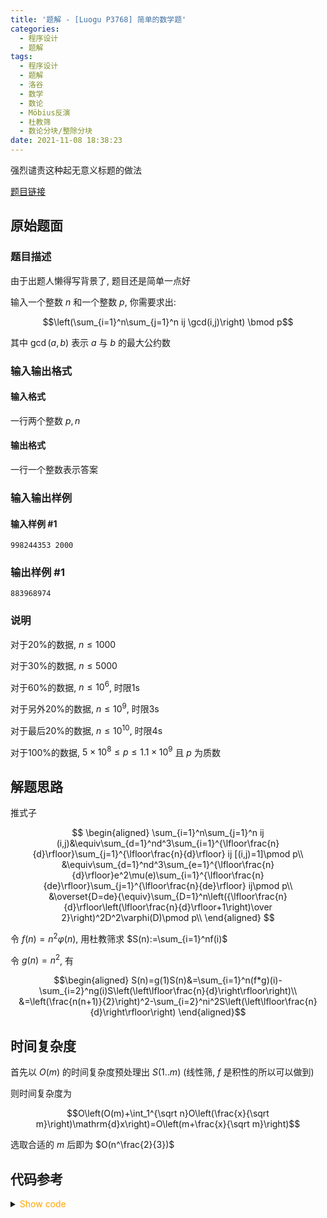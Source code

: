 ```yaml
---
title: '题解 - [Luogu P3768] 简单的数学题'
categories:
  - 程序设计
  - 题解
tags:
  - 程序设计
  - 题解
  - 洛谷
  - 数学
  - 数论
  - Möbius反演
  - 杜教筛
  - 数论分块/整除分块
date: 2021-11-08 18:38:23
---
```


强烈谴责这种起无意义标题的做法

[题目链接](https://www.luogu.com.cn/problem/P3768)

<!-- more -->

## 原始题面

### 题目描述

由于出题人懒得写背景了, 题目还是简单一点好

输入一个整数 $n$ 和一个整数 $p$, 你需要求出:

$$\left(\sum_{i=1}^n\sum_{j=1}^n ij \gcd(i,j)\right) \bmod p$$

其中 $\gcd(a,b)$ 表示 $a$ 与 $b$ 的最大公约数

### 输入输出格式

#### 输入格式

一行两个整数 $p,n$

#### 输出格式

一行一个整数表示答案

### 输入输出样例

#### 输入样例 #1

```input1
998244353 2000
```

### 输出样例 #1

```output1
883968974
```

### 说明

对于20%的数据, $n \leq 1000$

对于30%的数据, $n \leq 5000$

对于60%的数据, $n \leq 10^6$, 时限1s

对于另外20%的数据, $n \leq 10^9$, 时限3s

对于最后20%的数据, $n \leq 10^{10}$, 时限4s

对于100%的数据, $5 \times 10^8 \leq p \leq 1.1 \times 10^9$ 且 $p$ 为质数

## 解题思路

推式子

$$
\begin{aligned}
  \sum_{i=1}^n\sum_{j=1}^n ij (i,j)&\equiv\sum_{d=1}^nd^3\sum_{i=1}^{\lfloor\frac{n}{d}\rfloor}\sum_{j=1}^{\lfloor\frac{n}{d}\rfloor} ij [(i,j)=1]\pmod p\\
  &\equiv\sum_{d=1}^nd^3\sum_{e=1}^{\lfloor\frac{n}{d}\rfloor}e^2\mu(e)\sum_{i=1}^{\lfloor\frac{n}{de}\rfloor}\sum_{j=1}^{\lfloor\frac{n}{de}\rfloor} ij\pmod p\\
  &\overset{D=de}{\equiv}\sum_{D=1}^n\left({\lfloor\frac{n}{d}\rfloor\left(\lfloor\frac{n}{d}\rfloor+1\right)\over 2}\right)^2D^2\varphi(D)\pmod p\\
\end{aligned}
$$

令 $f(n)=n^2\varphi(n)$, 用杜教筛求 $S(n):=\sum_{i=1}^nf(i)$

令 $g(n)=n^2$, 有

$$\begin{aligned}
 S(n)=g(1)S(n)&=\sum_{i=1}^n(f*g)(i)-\sum_{i=2}^ng(i)S\left(\left\lfloor\frac{n}{d}\right\rfloor\right)\\
  &=\left(\frac{n(n+1)}{2}\right)^2-\sum_{i=2}^ni^2S\left(\left\lfloor\frac{n}{d}\right\rfloor\right)
\end{aligned}$$

## 时间复杂度

首先以 $O(m)$ 的时间复杂度预处理出 $S(1..m)$ (线性筛, $f$ 是积性的所以可以做到)

则时间复杂度为

$$O\left(O(m)+\int_1^{\sqrt n}O\left(\frac{x}{\sqrt m}\right)\mathrm{d}x\right)=O\left(m+\frac{x}{\sqrt m}\right)$$

选取合适的 $m$ 后即为 $O(n^\frac{2}{3})$

## 代码参考

<details>
<summary><font color='orange'>Show code</font></summary>

```cpp
/*
 * @Author: Tifa
 * @LastEditTime: 2021-11-08 18:38:23
 * @Description: Luogu P3768
 */
#include <bits/stdc++.h>
using namespace std;

namespace Du_seive {
using data_type = int64_t;

const int N = 6e6 + 1, P = N / 10 + 1;
data_type sf[N];
std::unordered_map<data_type, data_type> sum_f;

data_type prime[P], prime2[P], prime3[P], cnt;
bool vis[N];

inline void init(const data_type& p, const data_type& n = N - 1) {
    sf[1] = 1;
    for (data_type i = 2; i <= n; ++i) {
        if (!vis[i]) {
            prime[++cnt] = i;
            prime3[cnt] = (prime2[cnt] = i * i % p) * i % p;
            sf[i] = (prime3[cnt] + p - prime2[cnt]) % p;
        }
        for (data_type j = 1; j <= cnt && i * prime[j] <= n; ++j) {
            vis[i * prime[j]] = 1;
            sf[i * prime[j]] = sf[i] * prime3[j] % p;
            if (i % prime[j] == 0) break;
            (sf[i * prime[j]] += p - sf[i] * prime2[j]) %= p;
        }
    }
    for (data_type i = 2; i <= n; ++i) (sf[i] += sf[i - 1]) %= p;
}

inline constexpr data_type sum_g(data_type n, const data_type& p) {
    n %= p;
    return n * (n + 1) / 2 % p * (2 * n + 1) % p * ((p + p * (p % 3 == 1) + 1) / 3) % p;
}
inline constexpr data_type sum_conv_g_f(data_type n, const data_type& p) {
    n %= p;
    data_type _ = n * (n + 1) / 2 % p;
    return _ * _ % p;
}

data_type get_sum_f_mul_g1(const data_type& n, const data_type& p) {
    if (n < N) return sf[n];
    if (sum_f[n]) return sum_f[n];
    data_type ans = sum_conv_g_f(n, p);
    for (data_type l = 2, r = 0; l <= n; l = r + 1) {
        r = n / (n / l);
        (ans += p - (sum_g(r, p) + p - sum_g(l - 1, p)) % p * get_sum_f_mul_g1(n / l, p) % p) %= p;
    }
    return sum_f[n] = ans;
}
}  // namespace Du_seive
using Du_seive::get_sum_f_mul_g1;
using Du_seive::init;

using i64=int64_t;

int main() {
    ios::sync_with_stdio(false);
    cin.tie(nullptr);
    cout.tie(nullptr);

    i64 n, p;
    cin >> p >> n;
    init(p);
    i64 ans = 0;
    for (i64 l = 1, r = 0; l <= n; l = r + 1) {
        r = n / (n / l);
        (ans += (get_sum_f_mul_g1(r, p) + p - get_sum_f_mul_g1(l - 1, p)) % p * Du_seive::sum_conv_g_f(n / l, p) % p) %= p;
    }
    cout << ans << '\n';
    return 0;
}
```

</details>
